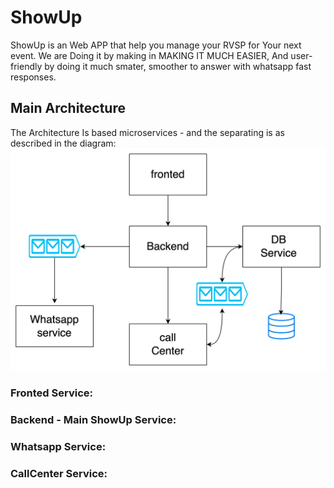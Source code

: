 # ShowUp
ShowUp is an Web APP that help you manage your RVSP for Your next event.
We are Doing it by making in MAKING IT MUCH EASIER, And user-friendly by doing it much smater, smoother to answer with whatsapp fast responses.

## Main Architecture
The Architecture Is based microservices - and the separating is as described in the diagram:
![System Architecture](Attachements/image.png)

### Fronted Service:

### Backend - Main ShowUp Service:

### Whatsapp Service:

### CallCenter Service:
